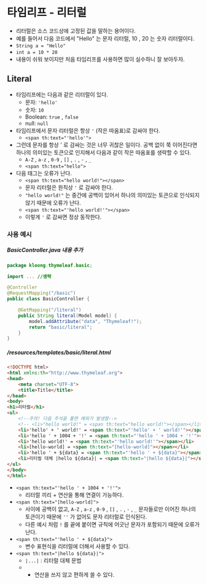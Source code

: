 # 타임리프 - 리터럴

- 리터럴은 소스 코드상에 고정된 값을 말하는 용어이다.
- 예를 들어서 다음 코드에서 "Hello" 는 문자 리터럴, 10 , 20 는 숫자 리터럴이다.
- `String a = "Hello"`
- `int a = 10 * 20`
- 내용이 쉬워 보이지만 처음 타임리프를 사용하면 많이 실수하니 잘 보아두자.

## Literal
- 타임리프에는 다음과 같은 리터럴이 있다.
	- 문자: `'hello'`
	- 숫자: `10`
	- Boolean: `true` , `false`
	- null: `null`
- 타임리프에서 문자 리터럴은 항상 `'` (작은 따옴표)로 감싸야 한다.
	- `<span th:text="'hello'">`
- 그런데 문자를 항상 ' 로 감싸는 것은 너무 귀찮은 일이다. 공백 없이 쭉 이어진다면 하나의 의미있는 토큰으로 인지해서 다음과 같이 작은 따옴표를 생략할 수 있다.
	- `A-Z` , `a-z` , `0-9` , `[]` , `.` , `-` , `_`
	- `<span th:text="hello">`
- 다음 태그는 오류가 난다.
	- `<span th:text="hello world!"></span>`
	- 문자 리터럴은 원칙상 `'` 로 감싸야 한다.
	- `"hello world!"` 는 중간에 공백이 있어서 하나의 의미있는 토큰으로 인식되지 않기 때문에 오류가 난다.
	- `<span th:text="'hello world!'"></span>`
	- 이렇게 `'` 로 감싸면 정상 동작한다.

### 사용 예시
##### BasicController.java 내용 추가
```Java
package kloong.thymeleaf.basic;

import ... //생략

@Controller
@RequestMapping("/basic")
public class BasicController {

    @GetMapping("/literal")
    public String literal(Model model) {
        model.addAttribute("data", "Thymeleaf!");
        return "basic/literal";
    }
}
```

##### /resources/templates/basic/literal.html
```HTML
<!DOCTYPE html>
<html xmlns:th="http://www.thymeleaf.org">
<head>
    <meta charset="UTF-8">
    <title>Title</title>
</head>
<body>
<h1>리터럴</h1>
<ul>
    <!--주의! 다음 주석을 풀면 예외가 발생함-->
    <!-- <li>"hello world!" = <span th:text="hello world!"></span></li>-->
    <li>'hello' + ' world!' = <span th:text="'hello' + ' world!'"></span></li>
    <li>'hello ' + 1004 + '!' = <span th:text="'hello ' + 1004 + '!'"></span></li>
    <li>'hello world!' = <span th:text="'hello world!'"></span></li>
    <li>[hello-world] = <span th:text="[hello-world]"></span></li>
    <li>'hello ' + ${data} = <span th:text="'hello ' + ${data}"></span></li>
    <li>리터럴 대체 |hello ${data}| = <span th:text="|hello ${data}|"></span></li>
</ul>
</body>
</html>
```
- `<span th:text="'hello ' + 1004 + '!'">`
	- 리터럴 끼리 + 연산을 통해 연결이 가능하다.
- `<span th:text="[hello-world]">`
	- 사이에 공백이 없고, `A-Z` , `a-z` , `0-9` , `[]` , `.` , `-` , `_` 문자들로만 이어진 하나의 토큰이기 때문에 `''` 가 없어도 문자 리터럴로 인식된다.
	- 다른 예시 처럼 `!` 를 끝에 붙이면 규칙에 어긋난 문자가 포함되기 때문에 오류가 난다.
- `<span th:text="'hello ' + ${data}">`
	- 변수 표현식을 리터럴에 더해서 사용할 수 있다.
- `<span th:text="|hello ${data}|">`
	- `|...|` : 리터럴 대체 문법
	- + 연산을 쓰지 않고 편하게 쓸 수 있다.

